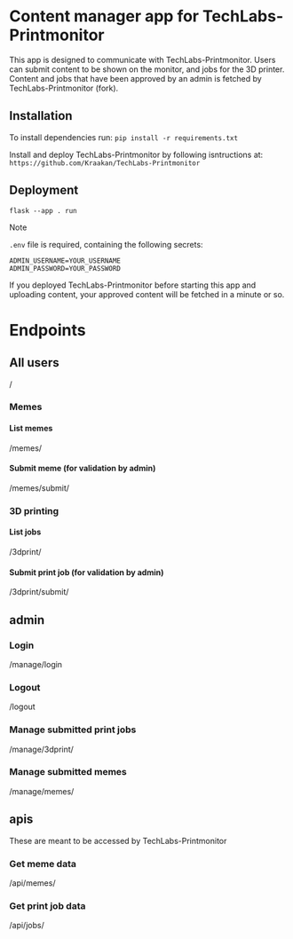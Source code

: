 # Content manager app for TechLabs-Printmonitor #

This app is designed to communicate with TechLabs-Printmonitor. Users can submit content to be shown on the monitor, and jobs for the 3D printer. Content and jobs that have been approved by an admin is fetched by TechLabs-Printmonitor (fork).

## Installation

To install dependencies run:
`pip install -r requirements.txt`

Install and deploy TechLabs-Printmonitor by following isntructions at:
`https://github.com/Kraakan/TechLabs-Printmonitor`

## Deployment

`flask --app . run`

> [!NOTE]
> `.env` file is required, containing the following secrets:
>```
> ADMIN_USERNAME=YOUR_USERNAME 
> ADMIN_PASSWORD=YOUR_PASSWORD
>```

If you deployed TechLabs-Printmonitor before starting this app and uploading content, your approved content will be fetched in a minute or so.

# Endpoints

## All users
/

### Memes

#### List memes
/memes/

#### Submit meme (for validation by admin)
/memes/submit/

### 3D printing

#### List jobs
/3dprint/

#### Submit print job (for validation by admin)
/3dprint/submit/

## admin

### Login
/manage/login

### Logout
/logout

### Manage submitted print jobs
/manage/3dprint/

### Manage submitted memes
/manage/memes/

## apis
These are meant to be accessed by TechLabs-Printmonitor

### Get meme data
/api/memes/

### Get print job data
/api/jobs/
